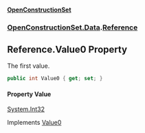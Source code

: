 #### [OpenConstructionSet](index.md 'index')
### [OpenConstructionSet.Data](index.md#OpenConstructionSet_Data 'OpenConstructionSet.Data').[Reference](Q7cLD6PnJBeIdkGmsPwKew.md 'OpenConstructionSet.Data.Reference')
## Reference.Value0 Property
The first value.  
```csharp
public int Value0 { get; set; }
```
#### Property Value
[System.Int32](https://docs.microsoft.com/en-us/dotnet/api/System.Int32 'System.Int32')

Implements [Value0](GjOuPq+mAkqDR_EQak7oiQ.md 'OpenConstructionSet.Data.IReference.Value0')  
